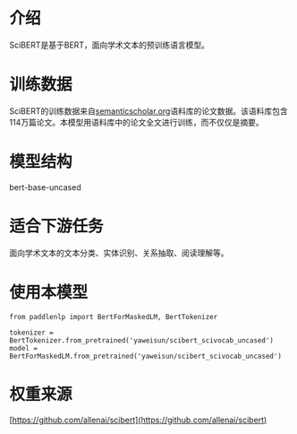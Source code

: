 # 介绍
SciBERT是基于BERT，面向学术文本的预训练语言模型。
# 训练数据
SciBERT的训练数据来自[semanticscholar.org](https://www.semanticscholar.org/)语料库的论文数据。该语料库包含114万篇论文。本模型用语料库中的论文全文进行训练，而不仅仅是摘要。
# 模型结构
bert-base-uncased
# 适合下游任务
面向学术文本的文本分类、实体识别、关系抽取、阅读理解等。
# 使用本模型
```
from paddlenlp import BertForMaskedLM, BertTokenizer

tokenizer = BertTokenizer.from_pretrained('yaweisun/scibert_scivocab_uncased')
model = BertForMaskedLM.from_pretrained('yaweisun/scibert_scivocab_uncased')
```
# 权重来源
[https://github.com/allenai/scibert](https://github.com/allenai/scibert)
